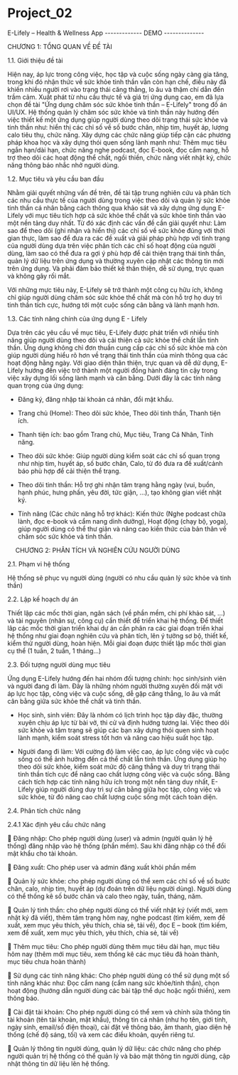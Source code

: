 # Project_02
 E-Lifely – Health &amp; Wellness App ------------- DEMO --------------

 CHƯƠNG 1: 	TỔNG QUAN VỀ ĐỀ TÀI
 

1.1.	Giới thiệu đề tài

Hiện nay, áp lực trong công việc, học tập và cuộc sống ngày càng gia tăng, trong khi đó nhận thức về sức khỏe tinh thần vẫn còn hạn chế, điều này đã khiến nhiều người rơi vào trạng thái căng thẳng, lo âu và thậm chí dẫn đến trầm cảm. Xuất phát từ nhu cầu thực tế và giá trị ứng dụng cao, em đã lựa chọn đề tài "Ứng dụng chăm sóc sức khỏe tinh thần – E-Lifely" trong đồ án UI/UX. 
Hệ thống quản lý chăm sóc sức khỏe và tinh thần này hướng đến việc thiết kế một ứng dụng giúp người dùng theo dõi trạng thái sức khỏe và tinh thần như: hiển thị các chỉ số về số bước chân, nhịp tim, huyết áp, lượng calo tiêu thụ, chức năng. Xây dựng các chức năng giúp tiếp cận các phương pháp khoa học và xây dựng thói quen sống lành mạnh như: Thêm mục tiêu ngắn hạn/dài hạn, chức năng nghe podcast, đọc E-book, đọc cẩm nang, hỗ trợ theo dõi các hoạt động thể chất, ngồi thiền, chức năng viết nhật ký, chức năng thông báo nhắc nhở người dùng.

1.2.	Mục tiêu và yêu cầu ban đầu

Nhằm giải quyết những vấn đề trên, đề tài tập trung nghiên cứu và phân tích các nhu cầu thực tế của người dùng trong việc theo dõi và quản lý sức khỏe tinh thần cá nhân bằng cách thông qua khảo sát và xây dựng ứng dụng E-Lifely với mục tiêu tích hợp cả sức khỏe thể chất và sức khỏe tinh thần vào một nền tảng duy nhất. Từ đó xác định các vấn đề cần giải quyết như: Làm sao để theo dõi (ghi nhận và hiển thị) các chỉ số về sức khỏe đúng với thời gian thực, làm sao để đưa ra các đề xuất và giải pháp phù hợp với tình trạng của người dùng dựa trên việc phân tích các chỉ số hoạt động của người dùng, làm sao có thể đưa ra gợi ý phù hợp để cải thiện trạng thái tinh thần, quản lý dữ liệu trên ứng dụng và thường xuyên cập nhật các thông tin mới trên ứng dụng. Và phải đảm bảo thiết kế thân thiện, dễ sử dụng, trực quan và không gây rối mắt.

Với những mực tiêu này, E-Lifely sẽ trở thành một công cụ hữu ích, không chỉ giúp người dùng chăm sóc sức khỏe thể chất mà còn hỗ trợ họ duy trì tinh thần tích cực, hướng tới một cuộc sống cân bằng và lành mạnh hơn.

1.3.	Các tính năng chính của ứng dụng E - Lifely

Dựa trên các yêu cầu về mục tiêu, E-Lifely được phát triển với nhiều tính năng giúp người dùng theo dõi và cải thiện cả sức khỏe thể chất lẫn tinh thần. Ứng dụng không chỉ đơn thuần cung cấp các chỉ số sức khỏe mà còn giúp người dùng hiểu rõ hơn về trạng thái tinh thần của mình thông qua các hoạt động hằng ngày. Với giao diện thân thiện, trực quan và dễ dử dụng, E-Lifely hướng đến việc trở thành một người đồng hành đáng tin cậy trong việc xây dựng lối sống lành mạnh và cân bằng. Dưới đây là các tính năng quan trọng của ứng dụng:

-	Đăng ký, đăng nhập tài khoản cá nhân, đổi mật khẩu.

-	Trang chủ (Home): Theo dõi sức khỏe, Theo dõi tinh thần, Thanh tiện ích.

-	Thanh tiện ích: bao gồm Trang chủ, Mục tiêu, Trang Cá Nhân, Tính năng.

-	Theo dõi sức khỏe: Giúp người dùng kiểm soát các chỉ số quan trọng như nhịp tim, huyết áp, số bước chân, Calo, từ đó đưa ra đề xuất/cảnh báo phù hợp để cải thiện thể trạng.

-	Theo dõi tinh thần: Hỗ trợ ghi nhận tâm trạng hằng ngày (vui, buồn, hạnh phúc, hưng phấn, yêu đời, tức giận, …), tạo không gian viết nhật ký.

-	Tính năng (Các chức năng hỗ trợ khác): Kiến thức (Nghe podcast chữa lành, đọc e-book và cẩm nang dinh dưỡng), Hoạt động (chạy bộ, yoga), giúp người dùng có thể thư giãn và nâng cao kiến thức của bản thân về chăm sóc sức khỏe và tinh thần.

 
CHƯƠNG 2: 	PHÂN TÍCH VÀ NGHIÊN CỨU NGƯỜI DÙNG

2.1.	Phạm vi hệ thống

Hệ thống sẽ phục vụ người dùng (người có nhu cầu quản lý sức khỏe và tinh thần)

2.2.	Lập kế hoạch dự án

Thiết lập các mốc thời gian, ngân sách (về phần mềm, chi phí khảo sát, …) và tài nguyên (nhân sự, công cụ) cần thiết để triển khai hệ thống.
Để thiết lâp các mốc thời gian triển khai dự án cần phân ra các giai đoạn triển khai hệ thống như giai đoạn nghiên cứu và phân tích, lên ý tưởng sơ bộ, thiết kế, kiểm thử người dùng, hoàn hiện. Mỗi giai đoạn được thiết lập mốc thời gian cụ thể (1 tuần, 2 tuần, 1 tháng…)

2.3.	Đối tượng người dùng mục tiêu

Ứng dụng E-Lifely hướng đến hai nhóm đối tượng chính: học sinh/sinh viên và người đang đi làm. Đây là những nhóm người thường xuyên đối mặt với áp lực học tập, công việc và cuộc sống, dễ gặp căng thẳng, lo âu và mất cân bằng giữa sức khỏe thể chất và tinh thần.

-	Học sinh, sinh viên: Đây là nhóm có lịch trình học tập dày đặc, thường xuyên chịu áp lực từ bài vở, thi cử và định hướng tương lai. Việc theo dõi sức khỏe và tâm trạng sẽ giúp các bạn xây dựng thói quen sinh hoạt lành mạnh, kiểm soát stress tốt hơn và nâng cao hiệu suất học tập.

-	Người đang đi làm: Với cường độ làm việc cao, áp lực công việc và cuộc sống có thể ảnh hưởng đến cả thể chất lẫn tinh thần. Ứng dụng giúp họ theo dõi sức khỏe, kiểm soát mức độ căng thẳng và duy trì trạng thái tinh thần tích cực để nâng cao chất lượng công việc và cuộc sống.
Bằng cách tích hợp các tính năng hữu ích trong một nền tảng duy nhất, E-Lifely giúp người dùng duy trì sự cân bằng giữa học tập, công việc và sức khỏe, từ đó nâng cao chất lượng cuộc sống một cách toàn diện.

2.4.	Phân tích chức năng

2.4.1	Xác định yêu cầu chức năng


	Đăng nhập: Cho phép người dùng (user) và admin (người quản lý hệ thống) đăng nhập vào hệ thống (phần mềm). Sau khi đăng nhập có thể đổi mật khẩu cho tài khoản.

	Đăng xuất: Cho phép user và admin đăng xuất khỏi phần mềm

	Quản lý sức khỏe: cho phép người dùng có thể xem các chỉ số về số bước chân, calo, nhịp tim, huyết áp (dự đoán trên dữ liệu người dùng). Người dùng có thể thống kê số bước chân và calo theo ngày, tuần, tháng, năm.

	Quản lý tinh thần: cho phép người dùng có thể viết nhật ký (viết mới, xem nhật ký đã viết), thêm tâm trạng hôm nay, nghe podcast (tìm kiếm, xem đề xuất, xem mục yêu thích, yêu thích, chia sẻ, tải về), đọc E – book (tìm 
kiếm, xem đề xuất, xem mục yêu thích, yêu thích, chia sẻ, tải về)

	Thêm mục tiêu: Cho phép người dùng thêm mục tiêu dài hạn, mục tiêu hôm nay (thêm mới mục tiêu, xem thống kê các mục tiêu đã hoàn thành, mục tiêu chưa hoàn thành)

	Sử dụng các tính năng khác: Cho phép người dùng có thể sử dụng một số tính năng khác như: Đọc cẩm nang (cẩm nang sức khỏe/tinh thần), chọn hoạt động (hướng dẫn người dùng các bài tập thể dục hoặc ngồi thiền), xem thông báo.

	Cài đặt tài khoản: Cho phép người dùng có thể xem và chỉnh sửa thông tin tài khoản (tên tài khoản, mật khẩu), thông tin cá nhân (như họ tên, giới tính, ngày sinh, email/số điện thoại), cài đặt về thông báo, âm thanh, giao diện hệ thống (chế độ sáng, tối) và xem các điều khoản, quyền riêng tư.

	Quản lý thông tin người dùng, quản lý dữ liệu: các chức năng cho phép người quản trị hệ thống có thể quản lý và bảo mật thông tin người dùng, cập nhật thông tin dữ liệu lên hệ thống.

